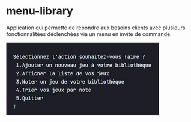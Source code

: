 # menu-library
Application qui permette de répondre aux besoins clients avec plusieurs fonctionnalitées déclenchées via un menu en invite de commande.

![1](https://github.com/ArPimentel/menu-library/blob/6e2ca2819a6b227f283e6f66594197e99040d9e9/src/Img/1.jpg)
